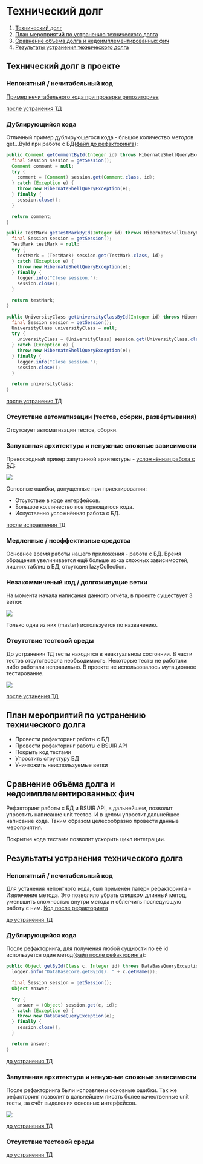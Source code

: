 # Технический долг
1. [Технический долг](#td)
2. [План мероприятий по устранению технического долга](#mtd)
3. [Сравнение объёма долга и недоимплементированных фич](#compare)
4. [Результаты устранения технического долга](#resault)

<a name="td"/>

## Технический долг в проекте

<a name="unreadable_before"/>

### Непонятный / нечитабельный код
[Пример нечитабельного кода при проверке репозиториев](https://github.com/Andrlis/Review-Assistant/blob/b82484c6c66273e4c16f8190308cae94ff754020/src/main/java/checker/Checker.java)

[после устранения ТД](#unreadable_after)

<a name="duplicate_code_before"/>

### Дублирующийся кода
Отличный пример дублирующегося кода - бльшое количество методов get...ById при работе с БД([файл до рефакторинга](https://github.com/Andrlis/Review-Assistant/blob/18c70b3ffb3d62af002e02acb7dec2d4cb049ae8/src/main/java/resources/Hibernate/HibernateCore.java)):
```java
public Comment getCommentById(Integer id) throws HibernateShellQueryException {
  final Session session = getSession();
  Comment comment = null;
  try {
    comment = (Comment) session.get(Comment.class, id);
  } catch (Exception e) {
    throw new HibernateShellQueryException(e);
  } finally {
    session.close();
  }

  return comment;
}
```
```java
public TestMark getTestMarkById(Integer id) throws HibernateShellQueryException {
  final Session session = getSession();
  TestMark testMark = null;
  try {
    testMark = (TestMark) session.get(TestMark.class, id);
  } catch (Exception e) {
    throw new HibernateShellQueryException(e);
  } finally {
    logger.info("Close session.");
    session.close();
  }

  return testMark;
}
```
```java
public UniversityClass getUniversityClassById(Integer id) throws HibernateShellQueryException {
  final Session session = getSession();
  UniversityClass universityClass = null;
  try {
    universityClass = (UniversityClass) session.get(UniversityClass.class, id);
  } catch (Exception e) {
    throw new HibernateShellQueryException(e);
  } finally {
    logger.info("Close session.");
    session.close();
  }

  return universityClass;
}
```
[после устранения ТД](#duplicate_code_after)

### Отсутствие автоматизации (тестов, сборки, развёртывания)
Отсутсвует автоматизация тестов, сборки.

<a name="architecture_before"/>

### Запутанная архитектура и ненужные сложные зависимости
Превосходный привер запутанной архитектуры - [усложнённая работа с БД](https://github.com/Andrlis/Review-Assistant/tree/5bd456b8c874fd04ebf2f4d1b27b021e63b9f9de/src/main/java/resources/Hibernate):

![](https://github.com/Andrlis/Review-Assistant/blob/master/doc/%D1%80%D0%B0%D0%B1%D0%BE%D1%82%D0%B0%20%D1%81%20%D0%B1%D0%B4%20%D0%B4%D0%BE%20%D1%80%D0%B5%D1%84%D0%B0%D0%BA%D1%82%D0%BE%D1%80%D0%B8%D0%BD%D0%B3%D0%B0.jpg)

Основные ошибки, допущенные при приектировании:
- Отсутствие в коде интерфейсов.
- Большое колличество повторяющегося кода.
- Искуственно усложнённая работа с БД.

[после исправления ТД](#architecture_after)

### Медленные / неэффективные средства
Основное время работы нашего приложения - работа с БД. Время обращения увеличивается ещё больше из-за сложных зависимостей, лишних таблиц в БД, отсутсвия lazyCollection.
### Незакоммиченый код / долгоживущие ветки
На момента начала написания данного отчёта, в проекте существует 3 ветки:

![](https://github.com/Andrlis/Review-Assistant/blob/master/doc/%D0%B2%D0%B5%D1%82%D0%BA%D0%B8.jpg)

Только одна из них (master) используется по назвачению.

<a name="tests_defore"/>

### Отсутствие тестовой среды
До устранения ТД тесты находятся в неактуальном состоянии. В части тестов отсутствовола необъодимость. Некоторые тесты не работали либо работали неправильно.
В проекте не использовалось мутационное тестирование.

![](https://github.com/Andrlis/Review-Assistant/blob/master/doc/%D1%82%D0%B5%D1%81%D1%82%D1%8B.jpg)

[после устанения ТД](#tests_after)

<a name="mtd"/>

## План мероприятий по устранению технического долга
- Провести рефакторинг работы с БД
- Провести рефакторинг работы с BSUIR API
- Покрыть код тестами
- Упростить структуру БД
- Уничтожить неиспользуемые ветки

<a name="compare"/>

## Сравнение объёма долга и недоимплементированных фич
Рефакторинг работы с БД и BSUIR API, в дальнейшем, позволит упростить написание unit тестов. И в целом упростит дальнейшее написание кода. Таким образом целесообразно провести данные мероприятия.

Покрытие кода тестами позволит ускорить цикл интеграции.

<a name="resault"/>

## Результаты устранения технического долга

<a name="unreadable_after"/>

### Непонятный / нечитабельный код
Для устанения непонтного кода, был  применён патерн рефакторинга - Извлечение метода. Это позволило убрать слишком длинный метод, уменьшить сложностью внутри метода и облегчить последующую работу с ним. 
[Код после рефакторинга](https://github.com/Andrlis/Review-Assistant/blob/master/src/main/java/checker/RepositoryChecker.java)

[до устранения ТД](#unreadable_before)

<a name="duplicate_code_after"/>

### Дублирующийся кода
После рефакторинга, для получения любой сущности по её id используется один метод([файл после рефакторинга](https://github.com/Andrlis/Review-Assistant/blob/master/src/main/java/dao/DataBaseCore.java)):
```java
public Object getById(Class c, Integer id) throws DataBaseQueryException {
  logger.info("DataBaseCore.getById(). " + c.getName());

  final Session session = getSession();
  Object answer;

  try {
    answer = (Object) session.get(c, id);
  } catch (Exception e) {
    throw new DataBaseQueryException(e);
  } finally {
    session.close();
  }

  return answer;
}
```
[до устранения ТД](#duplicate_code_before)

<a name="architecture_after"/>

### Запутанная архитектура и ненужные сложные зависимости
После рефакторинга были исправлены основные ошибки. Так же рефакторинг позволит в дальнейшем писать более качественные unit тесты, за счёт выделения основных интерфейсов.

![](https://github.com/Andrlis/Review-Assistant/blob/master/doc/%D1%80%D0%B0%D0%B1%D0%BE%D1%82%D0%B0%20%D1%81%20%D0%B1%D0%B4%20%D0%BF%D0%BE%D1%81%D0%BB%D0%B5%20%D1%80%D0%B5%D1%84%D0%B0%D0%BA%D1%82%D0%BE%D1%80%D0%B8%D0%BD%D0%B3%D0%B0.jpg)

[до устранения ТД](#architecture_before)

<a name="tests_after"/>

### Отсутствие тестовой среды

[до устранения ТД](#tests_defore)
